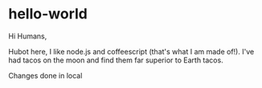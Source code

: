 # hello-world

Hi Humans,

Hubot here, I like node.js and coffeescript (that's what I am made of!).
I've had tacos on the moon and find them far superior to Earth tacos.

Changes done in local